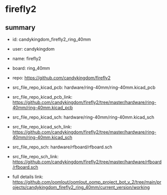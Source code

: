# firefly2
 
## summary 
* id: candykingdom_firefly2_ring_40mm
* user: candykingdom
* name: firefly2
* board: ring_40mm
* repo: https://github.com/candykingdom/firefly2
* src_file_repo_kicad_pcb: hardware/ring-40mm/ring-40mm.kicad_pcb
* src_file_repo_kicad_pcb_link: https://github.com/candykingdom/firefly2/tree/master/hardware/ring-40mm/ring-40mm.kicad_pcb
* src_file_repo_kicad_sch: hardware/ring-40mm/ring-40mm.kicad_sch
* src_file_repo_kicad_sch_link: https://github.com/candykingdom/firefly2/tree/master/hardware/ring-40mm/ring-40mm.kicad_sch

* src_file_repo_sch: hardware/rfboard/rfboard.sch
* src_file_repo_sch_link: https://github.com/candykingdom/firefly2/tree/master/hardware/rfboard/rfboard.sch
* full details link: https://github.com/oomlout/oomlout_oomp_project_bot_v_2/tree/main/projects/candykingdom_firefly2_ring_40mm/current_version/working  






